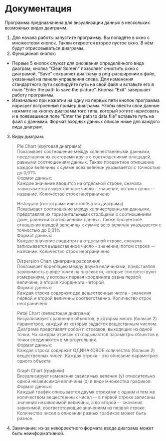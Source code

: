 # Документация
Программа предназначена для визуализации данных в нескольких возможных видах даиграмм.
1) Для начала работы запустите программу. Вы попадёте в окно с множеством кнопок. Такжи откроется второе пустое окно. 
В нём будут отрисовываться диаграмы.
2) Функционал кнопок:
* Первые 5 кнопок служат для рисования определённого вида диаграм, кнопка "Clear Screen" позволяет очистить окно с
диаграмой, "Save" сохраняет диаграму в png-расширении в файл, указанный на панели управления слева. Для изменения
стандартного пути скопируйте путь на свой файл и вставьте его в поле "Enter the path to save the picture". Кнопка "Exit" 
завершает работу программы.
* Изначально при нажатии на одну из первых пяти кнопок программа нарисует встроенный пример диаграмы. Чтобы ввести свои
данные нажмите на кнопку диаграмы того типа, который хотите нарисовать и в появившееся поле "Enter the path to data file" 
вставьте путь на файл с данными. Формат входных данных описан ниже для каждого вида диаграм.
3) Виды диаграм:
> Pie Chart (круговая диаграма)   
> Показывает соотношение между количественными данными, представляя их секторами круга с соотношениями площадей,
> равными соотношениям данных. Также процентное отношение каждой велечины к сумме всех величин указывается с точностью 
> до 0,01%  
> Формат данных:  
> Каждое значение вводится на отдельной строке, сначала записывается выщественное число - значение, потом строка
> -- название. Количество строк неограничено

> Histogram (гистограма или столбчатая диаграма)   
> Показывает соотношение между количественными данными, представляя их горизонтальными столбцами с соотношением длин,
> равными соотношениям данных. Также процентное отношение каждой велечины к сумме всех величин указывается с точностью
> до 0,01%  
> Формат данных:  
> Каждое значение вводится на отдельной строке, сначала записывается выщественное число - значение, потом строка
> -- название. Количество строк неограничено

> Dispersion Chart (диаграма рассеяния)  
> Показывает кореляцию между двумя величинами, представляя зависимость в виде точек на плоскости, которые соответствуют 
> измерениям, у которых первая координата равна первой величине, а вторая координата - второй.  
> Формат данных:  
> Каждая строка содержит два вещественных числа - значения первой и второй величины соответственно. Количество строк
> неограничено

> Petal Chart (лепестокая диаграма)  
> Визуализирует сравнение объектов, у которых много (больше 2) параметров, каждый из которых задаётся веществнным числом.
> Диаграма представлят собой n отрезков, выходящих из одной точки. На каждом отрезке откладываются параметры объектов 
> и точки соединяются в многоугольник.  
> Формат данных:  
> Каждая строка содержит ОДИНАКОВОЕ количество (больше 2) вещественных чисел. Каждая строка - это описание параметров
> одного объекта

> Graph Chart (графики)  
> Визуализирует изменения зависимых велечин (y) относительно одной независимой величины (x) в виде множества графиков.  
> Формат данных:  
> Каждый график описывается двумя строками с одним и тем же количеством вещественных чисел -- в первой строке записаны 
> значения независимой величины, а во второй -- значения зависимой, соответствующие значениям из первой строке. 
> Количество чисел в описании разных графиков может быть разное.

4) Замечание: из-за некорректного формата ввода диаграма может быть неинформативной.
